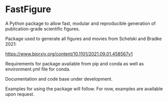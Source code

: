 # FastFigure
A Python package to allow fast, modular and reproducible generation of publication-grade scientific figures.


Package used to generate all figures and movies from Schelski and Bradke 2021:

https://www.biorxiv.org/content/10.1101/2021.09.01.458567v1


Requirements for package available from pip and conda as well as environment.yml file for conda.

Documentation and code base under development.

Examples for using the package will follow. For now, examples are available upon request.
